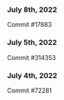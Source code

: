 ### July 8th, 2022

Commit #17883

### July 5th, 2022

Commit #314353


### July 4th, 2022

Commit #72281
